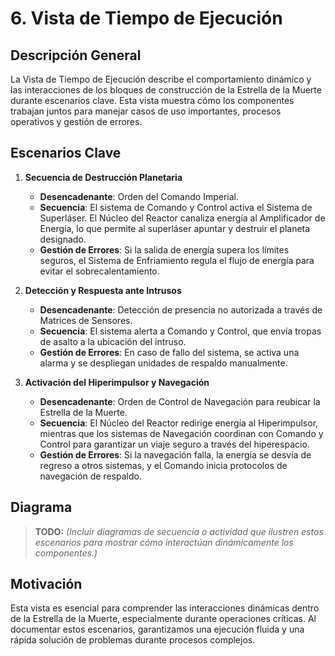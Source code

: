 # 6. Vista de Tiempo de Ejecución

## Descripción General

La Vista de Tiempo de Ejecución describe el comportamiento dinámico y las interacciones de los bloques de construcción de la Estrella de la Muerte durante escenarios clave. Esta vista muestra cómo los componentes trabajan juntos para manejar casos de uso importantes, procesos operativos y gestión de errores.

## Escenarios Clave

1. **Secuencia de Destrucción Planetaria**
   - **Desencadenante**: Orden del Comando Imperial.
   - **Secuencia**: El sistema de Comando y Control activa el Sistema de Superláser. El Núcleo del Reactor canaliza energía al Amplificador de Energía, lo que permite al superláser apuntar y destruir el planeta designado.
   - **Gestión de Errores**: Si la salida de energía supera los límites seguros, el Sistema de Enfriamiento regula el flujo de energía para evitar el sobrecalentamiento.

2. **Detección y Respuesta ante Intrusos**
   - **Desencadenante**: Detección de presencia no autorizada a través de Matrices de Sensores.
   - **Secuencia**: El sistema alerta a Comando y Control, que envía tropas de asalto a la ubicación del intruso.
   - **Gestión de Errores**: En caso de fallo del sistema, se activa una alarma y se despliegan unidades de respaldo manualmente.

3. **Activación del Hiperimpulsor y Navegación**
   - **Desencadenante**: Orden de Control de Navegación para reubicar la Estrella de la Muerte.
   - **Secuencia**: El Núcleo del Reactor redirige energía al Hiperimpulsor, mientras que los sistemas de Navegación coordinan con Comando y Control para garantizar un viaje seguro a través del hiperespacio.
   - **Gestión de Errores**: Si la navegación falla, la energía se desvía de regreso a otros sistemas, y el Comando inicia protocolos de navegación de respaldo.

## Diagrama

> **TODO:** _(Incluir diagramas de secuencia o actividad que ilustren estos escenarios para mostrar cómo interactúan dinámicamente los componentes.)_

## Motivación

Esta vista es esencial para comprender las interacciones dinámicas dentro de la Estrella de la Muerte, especialmente durante operaciones críticas. Al documentar estos escenarios, garantizamos una ejecución fluida y una rápida solución de problemas durante procesos complejos.
